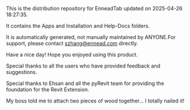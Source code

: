 This is the distribution repository for EnneadTab updated on 2025-04-26 18:27:35.

It contains the Apps and Installation and Help-Docs folders.

It is automatically generated, not manually maintained by ANYONE.For support, please contact szhang@ennead.com directly.

Have a nice day! Hope you enjoyed using this product.

Special thanks to all the users who have provided feedback and suggestions.

Special thanks to Ehsan and all the pyRevit team for providing the foundation for the Revit Extension.






My boss told me to attach two pieces of wood together... I totally nailed it!